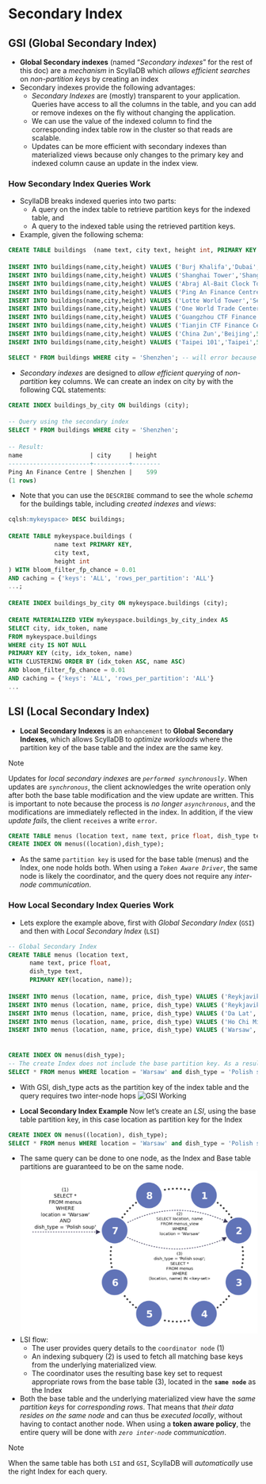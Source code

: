 # Secondary Index

## GSI (Global Secondary Index)

- **Global Secondary indexes** (named “*Secondary indexes*” for the rest of this doc) are a *mechanism* in ScyllaDB which *allows efficient searches* on *non-partition keys* by creating an index
- Secondary indexes provide the following advantages:
  - *Secondary Indexes* are (mostly) transparent to your application. Queries have access to all the columns in the table, and you can add or remove indexes on the fly without changing the application.
  - We can use the value of the indexed column to find the corresponding index table row in the cluster so that reads are scalable.
  - Updates can be more efficient with secondary indexes than materialized views because only changes to the primary key and indexed column cause an update in the index view.

### How Secondary Index Queries Work

- ScyllaDB breaks indexed queries into two parts:
  - A query on the index table to retrieve partition keys for the indexed table, and
  - A query to the indexed table using the retrieved partition keys.
- Example, given the following schema:

```sql
CREATE TABLE buildings  (name text, city text, height int, PRIMARY KEY (name));

INSERT INTO buildings(name,city,height) VALUES ('Burj Khalifa','Dubai',828);
INSERT INTO buildings(name,city,height) VALUES ('Shanghai Tower','Shanghai',632);
INSERT INTO buildings(name,city,height) VALUES ('Abraj Al-Bait Clock Tower','Mecca',601);
INSERT INTO buildings(name,city,height) VALUES ('Ping An Finance Centre','Shenzhen',599);
INSERT INTO buildings(name,city,height) VALUES ('Lotte World Tower','Seoul',554);
INSERT INTO buildings(name,city,height) VALUES ('One World Trade Center','New York City',541);
INSERT INTO buildings(name,city,height) VALUES ('Guangzhou CTF Finance Centre','Guangzhou',530);
INSERT INTO buildings(name,city,height) VALUES ('Tianjin CTF Finance Centre','Tianjin',530);
INSERT INTO buildings(name,city,height) VALUES ('China Zun','Beijing',528);
INSERT INTO buildings(name,city,height) VALUES ('Taipei 101','Taipei',508);
```

```sql
SELECT * FROM buildings WHERE city = 'Shenzhen'; -- will error because city is not partition key
```

- *Secondary indexes* are designed to *allow efficient querying* of *non-partition* key columns. We can create an index on city by with the following CQL statements:

```sql
CREATE INDEX buildings_by_city ON buildings (city);

-- Query using the secondary index
SELECT * FROM buildings WHERE city = 'Shenzhen';

-- Result:
name                   | city     | height
-----------------------+----------+--------
Ping An Finance Centre | Shenzhen |    599
(1 rows)
```

- Note that you can use the `DESCRIBE` command to see the whole *schema* for the buildings table, including *created indexes* and *views*:

```sql
cqlsh:mykeyspace> DESC buildings;

CREATE TABLE mykeyspace.buildings (
             name text PRIMARY KEY,
             city text,
             height int
) WITH bloom_filter_fp_chance = 0.01
AND caching = {'keys': 'ALL', 'rows_per_partition': 'ALL'}
...;

CREATE INDEX buildings_by_city ON mykeyspace.buildings (city);

CREATE MATERIALIZED VIEW mykeyspace.buildings_by_city_index AS
SELECT city, idx_token, name
FROM mykeyspace.buildings
WHERE city IS NOT NULL
PRIMARY KEY (city, idx_token, name)
WITH CLUSTERING ORDER BY (idx_token ASC, name ASC)
AND bloom_filter_fp_chance = 0.01
AND caching = {'keys': 'ALL', 'rows_per_partition': 'ALL'}
...
```

## LSI (Local Secondary Index)

- **Local Secondary Indexes** is an `enhancement` to **Global Secondary Indexes**, which allows ScyllaDB to *optimize workloads* where the partition key of the base table and the index are the same key.

> [!Note]
> Updates for *local secondary indexes* are *`performed synchronously`*. When updates are *`synchronous`*, the client acknowledges the write operation only after both the base table modification and the view update are written. This is important to note because the process is *no longer `asynchronous`*, and the modifications are immediately reflected in the index. In addition, if the view *update fails*, the client `receives` a write `error`.

```sql
CREATE TABLE menus (location text, name text, price float, dish_type text, PRIMARY KEY(location, name));
CREATE INDEX ON menus((location),dish_type);
```

- As the same `partition key` is used for the base table (menus) and the Index, one node holds both. When using a *`Token Aware Driver`*, the same node is likely the coordinator, and the query does not require any *inter-node communication*.

### How Local Secondary Index Queries Work

- Lets explore the example above, first with *Global Secondary Index* (`GSI`) and then with *Local Secondary Index* (`LSI`)

```sql
-- Global Secondary Index
CREATE TABLE menus (location text,
      name text, price float,
      dish_type text,
      PRIMARY KEY(location, name));

INSERT INTO menus (location, name, price, dish_type) VALUES ('Reykjavik', 'hakarl', 16, 'cold Icelandic starter');
INSERT INTO menus (location, name, price, dish_type) VALUES ('Reykjavik', 'svid', 21, 'hot Icelandic main dish');
INSERT INTO menus (location, name, price, dish_type) VALUES ('Da Lat', 'banh mi', 5, 'Vietnamese breakfast');
INSERT INTO menus (location, name, price, dish_type) VALUES ('Ho Chi Minh', 'goi cuon', 6, 'Vietnamese hot starter');
INSERT INTO menus (location, name, price, dish_type) VALUES ('Warsaw', 'sorrel soup', 5, 'Polish soup');


CREATE INDEX ON menus(dish_type);
-- The create Index does not include the base partition key. As a result, the following query will work, but in an inefficient manner:
SELECT * FROM menus WHERE location = 'Warsaw' and dish_type = 'Polish soup';
```

- With GSI, dish_type acts as the partition key of the index table and the query requires two inter-node hops
![GSI Working](../../images/scylla-gsi.png)

- **Local Secondary Index Example** Now let’s create an *LSI*, using the base table partition key, in this case location as partition key for the Index

```sql
CREATE INDEX ON menus((location), dish_type);
SELECT * FROM menus WHERE location = 'Warsaw' and dish_type = 'Polish soup';
```

- The same query can be done to one node, as the Index and Base table partitions are guaranteed to be on the same node.
![LSI Working](../../images/LSI_working.png)
- LSI flow:
  - The user provides query details to the `coordinator node` (1)
  - An indexing subquery (2) is used to fetch all matching base keys from the underlying materialized view.
  - The coordinator uses the resulting base key set to request appropriate rows from the base table (3), located in the **`same node`** as the Index
- Both the base table and the underlying materialized view have the *same partition keys* for *corresponding rows*. That means that *their data resides on the same node* and can thus be *executed locally*, without having to contact another node. When using a **token aware policy**, the entire query will be done with *`zero inter-node` communication*.

> [!Note]
> When the same table has both `LSI` and `GSI`, ScyllaDB will *automatically* use the right Index for each query.
